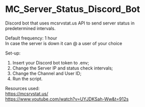 # MC_Server_Status_Discord_Bot
Discord bot that uses mcsrvstat.us API to send server status in predetermined intervals.

Default frequency: 1 hour<br>
In case the server is down it can @ a user of your choice

Set-up:
1. Insert your Discord bot token to .env;
2. Change the Server IP and status check intervals;
3. Change the Channel and User ID;
4. Run the script.

Resources used:<br>
https://mcsrvstat.us/<br>
https://www.youtube.com/watch?v=UYJDKSah-Ww&t=912s
